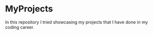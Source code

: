 # MyProjects
In this repository I tried showcasing my projects that I have done in my coding career.
